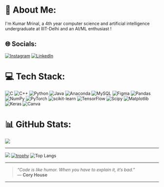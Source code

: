 # 💫 About Me:
I'm Kumar Mrinal, a 4th year computer science and artificial intelligence undergraduate at IIIT-Delhi and an AI/ML enthusiast !


## 🌐 Socials:
[![Instagram](https://img.shields.io/badge/Instagram-%23E4405F.svg?logo=Instagram&logoColor=white)](https://www.instagram.com/mrinalnotmrinal/?hl=en) [![LinkedIn](https://img.shields.io/badge/LinkedIn-%230077B5.svg?logo=linkedin&logoColor=white)](https://www.linkedin.com/in/kumar-mrinal-840a55297/) 

# 💻 Tech Stack:
![C](https://img.shields.io/badge/c-%2300599C.svg?style=flat&logo=c&logoColor=white) ![C++](https://img.shields.io/badge/c++-%2300599C.svg?style=flat&logo=c%2B%2B&logoColor=white) ![Python](https://img.shields.io/badge/python-3670A0?style=flat&logo=python&logoColor=ffdd54) ![Java](https://img.shields.io/badge/java-%23ED8B00.svg?style=flat&logo=openjdk&logoColor=white) ![Anaconda](https://img.shields.io/badge/Anaconda-%2344A833.svg?style=flat&logo=anaconda&logoColor=white) ![MySQL](https://img.shields.io/badge/mysql-%2300000f.svg?style=flat&logo=mysql&logoColor=white) ![Figma](https://img.shields.io/badge/figma-%23F24E1E.svg?style=flat&logo=figma&logoColor=white) ![Pandas](https://img.shields.io/badge/pandas-%23150458.svg?style=flat&logo=pandas&logoColor=white) ![NumPy](https://img.shields.io/badge/numpy-%23013243.svg?style=flat&logo=numpy&logoColor=white) ![PyTorch](https://img.shields.io/badge/PyTorch-%23EE4C2C.svg?style=flat&logo=PyTorch&logoColor=white) ![scikit-learn](https://img.shields.io/badge/scikit--learn-%23F7931E.svg?style=flat&logo=scikit-learn&logoColor=white) ![TensorFlow](https://img.shields.io/badge/TensorFlow-%23FF6F00.svg?style=flat&logo=TensorFlow&logoColor=white) ![Scipy](https://img.shields.io/badge/SciPy-%230C55A5.svg?style=flat&logo=scipy&logoColor=%white) ![Matplotlib](https://img.shields.io/badge/Matplotlib-%23ffffff.svg?style=flat&logo=Matplotlib&logoColor=black) ![Keras](https://img.shields.io/badge/Keras-%23D00000.svg?style=flat&logo=Keras&logoColor=white) ![Canva](https://img.shields.io/badge/Canva-%2300C4CC.svg?style=flat&logo=Canva&logoColor=white)
# 📊 GitHub Stats:

![](https://github-readme-streak-stats.herokuapp.com/?user=mrinal22258&theme=great-gatsby&hide_border=true)<br/> 



---
[![](https://visitcount.itsvg.in/api?id=mrinal22258&icon=1&color=12)](https://visitcount.itsvg.in)
[![trophy](https://github-profile-trophy.vercel.app/?username=mrinal22258&theme=radical&margin-w=10&margin-h=10)](https://github.com/ryo-ma/github-profile-trophy)
![Top Langs](https://github-readme-stats.vercel.app/api/top-langs/?username=mrinal22258&layout=compact&theme=gruvbox&langs_count=10)

---

> *“Code is like humor. When you have to explain it, it’s bad.”*  
> — **Cory House**

---


<!-- Proudly created with GPRM ( https://gprm.itsvg.in ) -->
